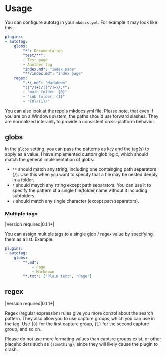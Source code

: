 # Usage

You can configure autotag in your `mkdocs.yml`.
For example it may look like this:

```yaml
plugins:
- autotag:
    globs:
        "*": Documentation
        "test/**": 
        - Test page
        - Another tag
        "index.md": "Index page"
        "**/index.md": "Index page"
    regex:
        ".*\.md": "Markdown"
        "([^/]+)/([^/]+)/.*":
        - "main folder: {0}"
        - "sub folder: {1}"
        - "{0}/{1}/"
```

You can also look at the [repo's mkdocs.yml](https://github.com/six-two/mkdocs-auto-tag-plugin/blob/main/mkdocs.yml) file.
Please note, that even if you are on a Windows system, the paths should use forward slashes.
They are normalized interanlly to provide a consistent cross-platform behavior.

## globs

In the `globs` setting, you can pass the patterns as key and the tag(s) to apply as a value.
I have implemented custom glob logic, which should match the general implementation of globs:

- `**` should match any string, including one containging path separators (`/`).
    Use this when you want to specify that a file may be nested deeply in a folder.
- `*` should maych any string except path separators.
    You can use it to specify the pattern of a single file/folder name without it including subfolders.
- `?` should match any single character (except path separators).

### Multiple tags

|Version required|0.1.1+|

You can assign multiple tags to a single glob / regex value by specifying them as a list.
Example:

```yaml
plugins:
- autotag:
    globs:
        "*.md": 
            - Page
            - Markdown
        "*.txt": ["Plain text", "Page"]
```

## regex

|Version required|0.1.1+|

Regex (regular expression) rules give you more control about the search pattern.
They also allow you to use capture groups, which you can use in the tag.
Use `{0}` for the first capture group, `{1}` for the second capture group, and so on.

Please do not use more formating values than capture groups exist, or other placeholders such as `{something}`, since they will likely cause the plugin to crash.
